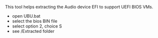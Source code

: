 This tool helps extracting the Audio device EFI to support UEFI BIOS VMs.

- open UBU.bat
- select the bios BIN file
- select option 2, choice S
- see /Extracted folder